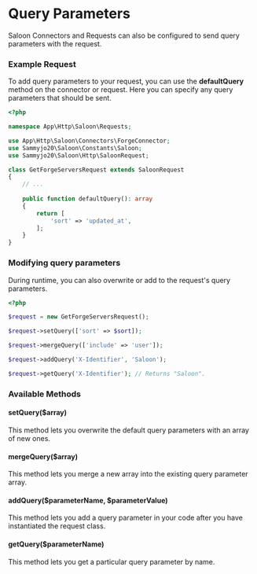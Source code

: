 # Query Parameters

Saloon Connectors and Requests can also be configured to send query parameters with the request.&#x20;

### Example Request

To add query parameters to your request, you can use the **defaultQuery** method on the connector or request. Here you can specify any query parameters that should be sent.

```php
<?php

namespace App\Http\Saloon\Requests;

use App\Http\Saloon\Connectors\ForgeConnector;
use Sammyjo20\Saloon\Constants\Saloon;
use Sammyjo20\Saloon\Http\SaloonRequest;

class GetForgeServersRequest extends SaloonRequest
{
    // ...
    
    public function defaultQuery(): array
    {
        return [
            'sort' => 'updated_at',
        ];
    }
}
```

### Modifying query parameters

During runtime, you can also overwrite or add to the request's query parameters.&#x20;

```php
<?php

$request = new GetForgeServersRequest();

$request->setQuery(['sort' => $sort]);

$request->mergeQuery(['include' => 'user']);

$request->addQuery('X-Identifier', 'Saloon');

$request->getQuery('X-Identifier'); // Returns "Saloon".
```

### Available Methods

#### setQuery($array)

This method lets you overwrite the default query parameters with an array of new ones.

#### mergeQuery($array)

This method lets you merge a new array into the existing query parameter array.

#### addQuery($parameterName, $parameterValue)

This method lets you add a query parameter in your code after you have instantiated the request class.

#### getQuery($parameterName)

This method lets you get a particular query parameter by name.

